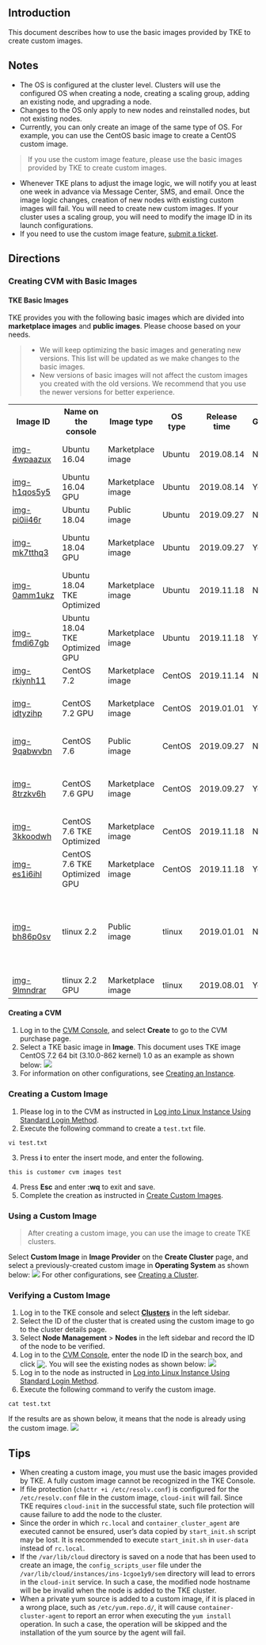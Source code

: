 ## Introduction
This document describes how to use the basic images provided by TKE to create custom images.

## Notes
- The OS is configured at the cluster level. Clusters will use the configured OS when creating a node, creating a scaling group, adding an existing node, and upgrading a node.
- Changes to the OS only apply to new nodes and reinstalled nodes, but not existing nodes.
- Currently, you can only create an image of the same type of OS. For example, you can use the CentOS basic image to create a CentOS custom image.
> If you use the custom image feature, please use the basic images provided by TKE to create custom images.
- Whenever TKE plans to adjust the image logic, we will notify you at least one week in advance via Message Center, SMS, and email. 
Once the image logic changes, creation of new nodes with existing custom images will fail. You will need to create new custom images. If your cluster uses a scaling group, you will need to modify the image ID in its launch configurations.
- If you need to use the custom image feature, [submit a ticket](https://console.cloud.tencent.com/workorder/category/?level1_id=6&level2_id=350&source=undefined&data_title=%E5%AE%B9%E5%99%A8%E6%9C%8D%E5%8A%A1TKE&step=1).


## Directions

### Creating CVM with Basic Images

#### TKE Basic Images

TKE provides you with the following basic images which are divided into **marketplace images** and **public images**. Please choose based on your needs.
 >  
 >- We will keep optimizing the basic images and generating new versions. This list will be updated as we make changes to the basic images.
 >- New versions of basic images will not affect the custom images you created with the old versions. We recommend that you use the newer versions for better experience.

<table>
	<tr>
	<th>Image ID </th><th>Name on the console</th><th>Image type</th><th>OS type</th><th>Release time</th><th>GPU</th><th>State in TKE</th><th>OS name</th><th>Description</th>
	</tr>
	<tr>
	<td><a href="https://market.cloud.tencent.com/products/15271">img-4wpaazux</a></td>
	<td>Ubuntu 16.04</td><td>Marketplace image</td><td>Ubuntu</td><td>2019.08.14</td><td>No</td><td>Active</td>
	<td>Ubuntu 16.04.1 LTSx86_64</td>
	<td>Ubuntu 16.04 with DNS nameserver modified</td>
</tr>
	<td><a href="https://market.cloud.tencent.com/products/15711">img-h1qos5y5</a></td>
	<td>Ubuntu 16.04 GPU</td><td>Marketplace image</td><td>Ubuntu</td><td>2019.08.14</td><td>Yes</td><td>Active</td>
	<td>Ubuntu16.04.1 LTSx86_64 GPU</td>
	<td>-</td>
</tr>
	<tr>
	<td><a href="https://console.cloud.tencent.com/cvm/image/detail/8/PUBLIC_IMAGE/img-pi0ii46r"> img-pi0ii46r </a></td>
	<td>Ubuntu 18.04</td><td>Public image</td><td>Ubuntu</td><td>2019.09.27</td><td>No</td><td>Active</td>
	<td>Ubuntu 18.04.1x86_64</td>
	<td>Ubuntu 18.04.1 public kernel</td>
</tr>
	<tr>
	<td><a href="https://market.cloud.tencent.com/products/15873">img-mk7tthq3</a></td>
	<td>Ubuntu 18.04 GPU</td><td>Marketplace image</td><td>Ubuntu</td><td>2019.09.27</td><td>Yes</td><td>Active</td>
	<td>Ubuntu 18.04.1x86_64 GPU</td>
	<td>Ubuntu 18.04.1 public kernel GPU nvidia:418.67 cuda:10.1.168</td>
</tr>
	<tr>
	<td><a href="https://market.cloud.tencent.com/products/17217">img-0amm1ukz</a></td>
	<td>Ubuntu 18.04 TKE Optimized</td><td>Marketplace image</td><td>Ubuntu</td><td>2019.11.18</td><td>No</td> <td>Active</td>
	<td>Ubuntu18.04.1x86_64</td>
	<td>Kernel 4.14.105-19-0008</td>
</tr>
	<tr>
	<td><a href="https://market.cloud.tencent.com/products/17237">img-fmdi67gb</a></td>
	<td>Ubuntu 18.04 TKE Optimized GPU</td><td>Marketplace image</td><td>Ubuntu</td><td>2019.11.18</td><td>Yes</td><td>Active</td>
	<td> Ubuntu 18.04.1x86_64 GPU</td>
	<td>Kernel 4.14.105-19-0008</td>
</tr>
	<tr>
	<td><a href="https://market.cloud.tencent.com/products/17175">img-rkiynh11</a></td>
	<td>CentOS 7.2</td><td>Marketplace image</td><td>CentOS</td><td>2019.11.14</td><td>No</td><td>Active</td>
	<td>CentOS7.2x86_64</td>
	<td>Kernel 3.10.0-1062.1.2.el7.x86_64</td>
</tr>
	<tr>
	<td><a href="https://market.cloud.tencent.com/products/14798">img-idtyzihp</a></td>
	<td>CentOS 7.2 GPU</td><td>Marketplace image</td><td>CentOS</td><td>2019.01.01</td><td>Yes</td><td>Active</td>
	<td>CentOS7.2x86_64 GPU</td>
	<td>CentOS 7.2 (actually 7.5) GPU; kernel 3.10.0-862.9.1.el7.x86_64</td>
</tr>
	<tr>
	<td><a href="https://console.cloud.tencent.com/cvm/image/detail/8/PUBLIC_IMAGE/img-9qabwvbn">img-9qabwvbn</a></td>
	<td> CentOS 7.6 </td><td>Public image</td><td>CentOS</td><td>2019.09.27</td><td>No</td><td>Active</td>
	<td>CentOS7.6.0_x64</td>
	<td>CentOS 7.6 public kernel 3.10.0-957.21.3.el7.x86_64</td>
</tr>
<tr>
	<td><a href="https://market.cloud.tencent.com/products/15706">img-8trzkv6h</a></td>
	<td>CentOS 7.6 GPU</td><td>Marketplace image</td><td>CentOS</td><td>2019.09.27</td><td>Yes</td><td>Active</td>
	<td>CentOS7.6.0_x64 GPU</td>
	<td>CentOS 7.6 public kernel 3.10.0-957.21.3.el7.x86_64 GPU nvidia:418.67 cuda:10.1.168</td>
</tr>
	<tr>
	<td><a href="https://market.cloud.tencent.com/products/17219">img-3kkoodwh</a></td>
	<td>CentOS 7.6 TKE Optimized</td><td>Marketplace image</td><td>CentOS</td><td>2019.11.18</td><td>No</td><td>Active</td>
	<td>CentOS 7.6.0_x64</td>
	<td>Kernel 4.14.105-19-0008</td>
</tr>
<tr>
	<td><a href="https://market.cloud.tencent.com/products/17238">img-es1i6ihl</a></td>
	<td> CentOS 7.6 TKE Optimized GPU</td><td>Marketplace image</td><td>CentOS</td><td>2019.11.18</td><td>Yes</td><td>Active</td>
	<td>CentOS 7.6.0_x64 GPU</td>
	<td>Kernel 4.14.105-19-0008</td>
</tr>
<tr>
	<td><a href="https://console.cloud.tencent.com/cvm/image/detail/16/PUBLIC_IMAGE/img-bh86p0sv">img-bh86p0sv</a></td>
	<td>tlinux 2.2</td><td>Public image</td><td>tlinux</td><td>2019.01.01</td><td>No</td><td>Active</td>
	<td>Tencent tlinux release 2.2（Final）</td>
	<td><ul class="params"><li> tlinux public image，2019/11 kernel is 0050</li><li>Currently this basic image is only available to internal users</li></ul></td>
</tr>
<tr>
	<td><a href="https://market.cloud.tencent.com/products/15369">img-9lmndrar</a></td>
	<td>tlinux 2.2 GPU</td><td>Marketplace image</td><td>tlinux</td><td>2019.08.01</td><td>Yes</td><td>Active</td>
	<td>Tencent tlinux release 2.2（Final）GPU</td>	<td>-</td>
</tr>
</table>

#### Creating a CVM
1. Log in to the [CVM Console](https://cloud.tencent.com/product/cvm), and select **Create** to go to the CVM purchase page.
2. Select a TKE basic image in **Image**. This document uses TKE image CentOS 7.2 64 bit (3.10.0-862 kernel) 1.0 as an example as shown below:
![](https://main.qcloudimg.com/raw/a53ae34dfe64d4fa30d70d960ab817e6.png)
3. For information on other configurations, see [Creating an Instance](https://intl.cloud.tencent.com/document/product/213/4855).


### Creating a Custom Image
1. Please log in to the CVM as instructed in [Log into Linux Instance Using Standard Login Method](https://intl.cloud.tencent.com/document/product/213/5436).
2. Execute the following command to create a `test.txt` file.
```
vi test.txt
```
3. Press **i** to enter the insert mode, and enter the following.
```
this is customer cvm images test
```
4. Press **Esc** and enter **:wq** to exit and save.
5. Complete the creation as instructed in [Create Custom Images](https://intl.cloud.tencent.com/document/product/213/4942).


### Using a Custom Image
> After creating a custom image, you can use the image to create TKE clusters.
>
Select **Custom Image** in **Image Provider** on the **Create Cluster** page, and select a previously-created custom image in **Operating System** as shown below:
![](https://main.qcloudimg.com/raw/53151b87f9b23443e3ef7ba527d3eda2.png)
For other configurations, see [Creating a Cluster](https://intl.cloud.tencent.com/document/product/457/30637).


### Verifying a Custom Image
1. Log in to the TKE console and select **[Clusters](https://console.cloud.tencent.com/tke2/cluster)** in the left sidebar.
2. Select the ID of the cluster that is created using the custom image to go to the cluster details page.
3. Select **Node Management** > **Nodes** in the left sidebar and record the ID of the node to be verified.
4. Log in to the [CVM Console](https://cloud.tencent.com/product/cvm), enter the node ID in the search box, and click <img src="https://main.qcloudimg.com/raw/5244c9e564aa8ae65717a9eb33f94291.png" style="margin:-3px 0px">. You will see the existing nodes as shown below:
![](https://main.qcloudimg.com/raw/610b5fcd57067bfee6aa37c359c716ee.png)
5. Log in to the node as instructed in [Log into Linux Instance Using Standard Login Method](https://intl.cloud.tencent.com/document/product/213/5436).
6. Execute the following command to verify the custom image.
```
cat test.txt
```
If the results are as shown below, it means that the node is already using the custom image.
![](https://main.qcloudimg.com/raw/a3c1abdddf1d9b2990b787c849226348.png)

## Tips
- When creating a custom image, you must use the basic images provided by TKE. A fully custom image cannot be recognized in the TKE Console.
- If file protection (`chattr +i /etc/resolv.conf`) is configured for the `/etc/resolv.conf` file in the custom image, `cloud-init` will fail. Since TKE requires `cloud-init` in the successful state, such file protection will cause failure to add the node to the cluster.
- Since the order in which `rc.local` and `container_cluster_agent` are executed cannot be ensured, user’s data copied by `start_init.sh` script may be lost. It is recommended to execute `start_init.sh` in `user-data` instead of `rc.local`.
- If the `/var/lib/cloud` directory is saved on a node that has been used to create an image, the `config_scripts_user` file under the `/var/lib/cloud/instances/ins-1cgoe1y9/sem` directory will lead to errors in the `cloud-init` service. In such a case, the modified node hostname will be be invalid when the node is added to the TKE cluster.
- When a private yum source is added to a custom image, if it is placed in a wrong place, such as `/etc/yum.repo.d/`, it will cause `container-cluster-agent` to report an error when executing the `yum install` operation. In such a case, the operation will be skipped and the installation of the yum source by the agent will fail.


<style>
	.params{margin-bottom:0px !important;}
</style>

